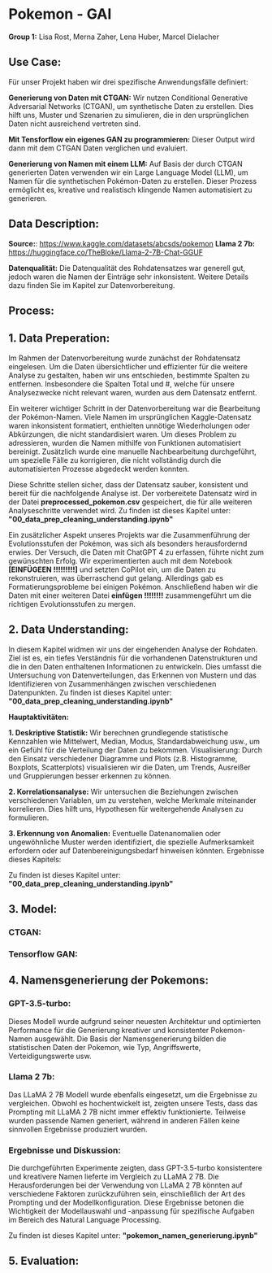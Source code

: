 # Pokemon - GAI
**Group 1:** Lisa Rost, Merna Zaher, Lena Huber, Marcel Dielacher

## Use Case:

Für unser Projekt haben wir drei spezifische Anwendungsfälle definiert:

**Generierung von Daten mit CTGAN:** Wir nutzen Conditional Generative Adversarial Networks (CTGAN), um synthetische Daten zu erstellen. Dies hilft uns, Muster und Szenarien zu simulieren, die in den ursprünglichen Daten nicht ausreichend vertreten sind.

**Mit Tensforflow ein eigenes GAN zu programmieren:** Dieser Output wird dann mit dem CTGAN Daten verglichen und evaluiert.

**Generierung von Namen mit einem LLM:** Auf Basis der durch CTGAN generierten Daten verwenden wir ein Large Language Model (LLM), um Namen für die synthetischen Pokémon-Daten zu erstellen. Dieser Prozess ermöglicht es, kreative und realistisch klingende Namen automatisiert zu generieren.

## Data Description:
**Source:**: https://www.kaggle.com/datasets/abcsds/pokemon
**Llama 2 7b:** https://huggingface.co/TheBloke/Llama-2-7B-Chat-GGUF

**Datenqualität:** 
Die Datenqualität des Rohdatensatzes war generell gut, jedoch waren die Namen der Einträge sehr inkonsistent. Weitere Details dazu finden Sie im Kapitel zur Datenvorbereitung.

## Process:


## 1. Data Preperation:
Im Rahmen der Datenvorbereitung wurde zunächst der Rohdatensatz eingelesen. Um die Daten übersichtlicher und effizienter für die weitere Analyse zu gestalten, haben wir uns entschieden, bestimmte Spalten zu entfernen. Insbesondere die Spalten Total und #, welche für unsere Analysezwecke nicht relevant waren, wurden aus dem Datensatz entfernt.

Ein weiterer wichtiger Schritt in der Datenvorbereitung war die Bearbeitung der Pokémon-Namen. Viele Namen im ursprünglichen Kaggle-Datensatz waren inkonsistent formatiert, enthielten unnötige Wiederholungen oder Abkürzungen, die nicht standardisiert waren. Um dieses Problem zu adressieren, wurden die Namen mithilfe von Funktionen automatisiert bereinigt. Zusätzlich wurde eine manuelle Nachbearbeitung durchgeführt, um spezielle Fälle zu korrigieren, die nicht vollständig durch die automatisierten Prozesse abgedeckt werden konnten.

Diese Schritte stellen sicher, dass der Datensatz sauber, konsistent und bereit für die nachfolgende Analyse ist. Der vorbereitete Datensatz wird in der Datei **preprocessed_pokemon.csv** gespeichert, die für alle weiteren Analyseschritte verwendet wird. 
Zu finden ist dieses Kapitel unter: **"00_data_prep_cleaning_understanding.ipynb"**

Ein zusätzlicher Aspekt unseres Projekts war die Zusammenführung der Evolutionsstufen der Pokémon, was sich als besonders herausfordernd erwies. Der Versuch, die Daten mit ChatGPT 4 zu erfassen, führte nicht zum gewünschten Erfolg. Wir experimentierten auch mit dem Notebook **[EINFÜGEEN !!!!!!!!!]** und setzten CoPilot ein, um die Daten zu rekonstruieren, was überraschend gut gelang. Allerdings gab es Formatierungsprobleme bei einigen Pokémon. Anschließend haben wir die Daten mit einer weiteren Datei **einfügen !!!!!!!!** zusammengeführt um die richtigen Evolutionsstufen zu mergen.

## 2. Data Understanding:
In diesem Kapitel widmen wir uns der eingehenden Analyse der Rohdaten. Ziel ist es, ein tiefes Verständnis für die vorhandenen Datenstrukturen und die in den Daten enthaltenen Informationen zu entwickeln. Dies umfasst die Untersuchung von Datenverteilungen, das Erkennen von Mustern und das Identifizieren von Zusammenhängen zwischen verschiedenen Datenpunkten. Zu finden ist dieses Kapitel unter: **"00_data_prep_cleaning_understanding.ipynb"**

**Hauptaktivitäten:**

**1. Deskriptive Statistik:** Wir berechnen grundlegende statistische Kennzahlen wie Mittelwert, Median, Modus, Standardabweichung usw., um ein Gefühl für die Verteilung der Daten zu bekommen.
Visualisierung: Durch den Einsatz verschiedener Diagramme und Plots (z.B. Histogramme, Boxplots, Scatterplots) visualisieren wir die Daten, um Trends, Ausreißer und Gruppierungen besser erkennen zu können.

**2. Korrelationsanalyse:** Wir untersuchen die Beziehungen zwischen verschiedenen Variablen, um zu verstehen, welche Merkmale miteinander korrelieren. Dies hilft uns, Hypothesen für weitergehende Analysen zu formulieren.

**3. Erkennung von Anomalien:** Eventuelle Datenanomalien oder ungewöhnliche Muster werden identifiziert, die spezielle Aufmerksamkeit erfordern oder auf Datenbereinigungsbedarf hinweisen könnten.
Ergebnisse dieses Kapitels:

Zu finden ist dieses Kapitel unter: **"00_data_prep_cleaning_understanding.ipynb"**

## 3. Model:
### CTGAN:

### Tensorflow GAN:

## 4. Namensgenerierung der Pokemons:
### GPT-3.5-turbo:
Dieses Modell wurde aufgrund seiner neuesten Architektur und optimierten Performance für die Generierung kreativer und konsistenter Pokemon-Namen ausgewählt. Die Basis der Namensgenerierung bilden die statistischen Daten der Pokemon, wie Typ, Angriffswerte, Verteidigungswerte usw.

### Llama 2 7b:
Das LLaMA 2 7B Modell wurde ebenfalls eingesetzt, um die Ergebnisse zu vergleichen. Obwohl es hochentwickelt ist, zeigten unsere Tests, dass das Prompting mit LLaMA 2 7B nicht immer effektiv funktionierte. Teilweise wurden passende Namen generiert, während in anderen Fällen keine sinnvollen Ergebnisse produziert wurden.

### Ergebnisse und Diskussion:
Die durchgeführten Experimente zeigten, dass GPT-3.5-turbo konsistentere und kreativere Namen lieferte im Vergleich zu LLaMA 2 7B. Die Herausforderungen bei der Verwendung von LLaMA 2 7B könnten auf verschiedene Faktoren zurückzuführen sein, einschließlich der Art des Prompting und der Modellkonfiguration. Diese Ergebnisse betonen die Wichtigkeit der Modellauswahl und -anpassung für spezifische Aufgaben im Bereich des Natural Language Processing.

Zu finden ist dieses Kapitel unter: **"pokemon_namen_generierung.ipynb"**

## 5. Evaluation:
